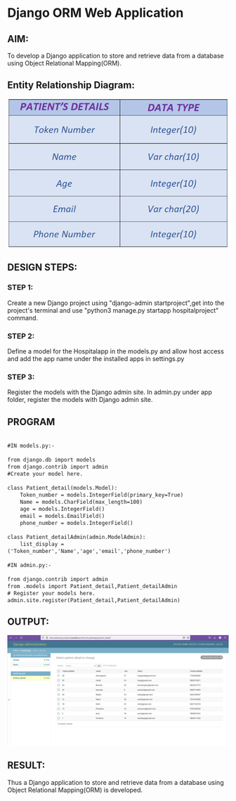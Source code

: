 # Django ORM Web Application

## AIM:
To develop a Django application to store and retrieve data from a database using Object Relational Mapping(ORM).

## Entity Relationship Diagram:
![ENTITY](./images/entitydiagram.png)

## DESIGN STEPS:

### STEP 1:
Create a new Django project using "django-admin startproject",get into the project's terminal and use "python3 manage.py startapp hospitalproject" command.

### STEP 2:
Define a model for the Hospitalapp in the models.py and allow host access and add the app name under the installed apps in settings.py

### STEP 3:
Register the models with the Django admin site. In admin.py under app folder, register the models with Django admin site.


## PROGRAM
```

#IN models.py:-

from django.db import models
from django.contrib import admin
#Create your model here.

class Patient_detail(models.Model):
    Token_number = models.IntegerField(primary_key=True)
    Name = models.CharField(max_length=100)
    age = models.IntegerField()
    email = models.EmailField()
    phone_number = models.IntegerField()

class Patient_detailAdmin(admin.ModelAdmin):
    list_display = ('Token_number','Name','age','email','phone_number')

#IN admin.py:-

from django.contrib import admin
from .models import Patient_detail,Patient_detailAdmin
# Register your models here.
admin.site.register(Patient_detail,Patient_detailAdmin)

```
## OUTPUT:
![OUTPUT](./images/output.png)

## RESULT:
Thus a Django application to store and retrieve data from a database using Object Relational Mapping(ORM) is developed.


